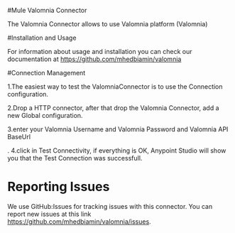 #Mule Valomnia Connector

The Valomnia  Connector allows to use Valomnia  platform  (Valomnia)

#Installation and Usage

For information about usage and installation you can check our documentation at https://github.com/mhedbiamin/valomnia

#Connection Management

1.The easiest way to test the ValomniaConnector is to use the Connection  configuration.

2.Drop a HTTP connector, after that drop the  Valomnia Connector, add a new Global configuration.

3.enter your Valomnia Username and Valomnia Password and  Valomnia   API  BaseUrl 

.
 4.click in Test Connectivity, if everything is OK, Anypoint Studio will show you that the Test Connection was successfull.
 
# Reporting Issues

We use GitHub:Issues for tracking issues with this connector. You can report new issues at this link https://github.com/mhedbiamin/valomnia/issues.
 